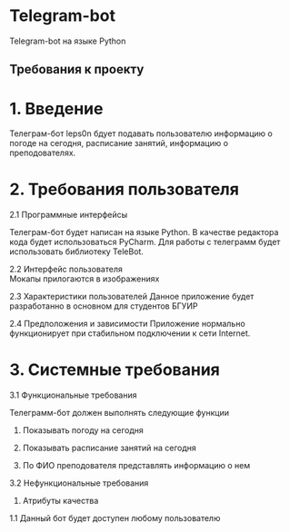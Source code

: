 # Telegram-bot
Telegram-bot на языке Python

## Требования к проекту  
# 1. Введение 
Телеграм-бот leps0n бдует подавать пользователю информацию о погоде на сегодня, расписание занятий, информацию о преподователях.
# 2. Требования пользователя  

2.1 Программные интерфейсы  

Телеграм-бот будет написан на языке Python. В качестве редактора кода будет использоваться PyCharm. 
Для работы с телеграмм будет использовать библиотеку TeleBot.

2.2 Интерфейс пользователя  
Мокапы прилогаются в изображениях

2.3 Характеристики пользователей
Данное приложение будет разработанно в основном для студентов БГУИР

2.4 Предположения и зависимости
Приложение нормально функционирует при стабильном подключении к сети Internet.

# 3. Системные требования

3.1 Функциональные требования

Телеграмм-бот должен выполнять следующие функции

1. Показывать погоду на сегодня

2. Показывать расписание занятий на сегодня

3. По ФИО преподователя представлять информацию о нем

3.2 Нефункциональные требования

1. Атрибуты качества

1.1 Данный бот будет доступен любому пользователю 
